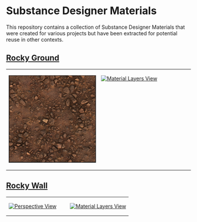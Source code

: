 # Substance Designer Materials

This repository contains a collection of Substance Designer Materials that
were created for various projects but have been extracted for potential reuse
in other contexts.

## [Rocky Ground](RockyGround/)

<table>
<tbody>
<tr valign="top">
<td width="50%">

[![Top Orthographic View](RockyGround/RockyGround_Top.png 'Top Orthographic View')](RockyGround/RockyGround_Top.png)

</td>
<td>

[![Material Layers View](RockyGround/MaterialLayers.png 'Material Layers View')](RockyGround/MaterialLayers.png)

</td>
</tr>
</tbody>
</table>

## [Rocky Wall](RockyWall/)

<table>
<tbody>
<tr valign="top">
<td width="50%">

[![Perspective View](RockyWall/RockyWall_Perspective.png 'Perspective View')](RockyWall/RockyWall_Perspective.png)

</td>
<td>

[![Material Layers View](RockyWall/MaterialLayers.png 'Material Layers View')](RockyWall/MaterialLayers.png)

</td>
</tr>
</tbody>
</table>
